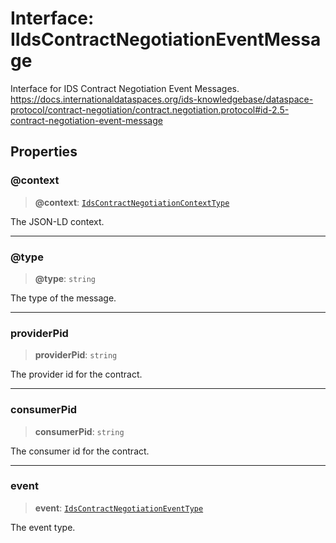 # Interface: IIdsContractNegotiationEventMessage

Interface for IDS Contract Negotiation Event Messages.
https://docs.internationaldataspaces.org/ids-knowledgebase/dataspace-protocol/contract-negotiation/contract.negotiation.protocol#id-2.5-contract-negotiation-event-message

## Properties

### @context

> **@context**: [`IdsContractNegotiationContextType`](../type-aliases/IdsContractNegotiationContextType.md)

The JSON-LD context.

***

### @type

> **@type**: `string`

The type of the message.

***

### providerPid

> **providerPid**: `string`

The provider id for the contract.

***

### consumerPid

> **consumerPid**: `string`

The consumer id for the contract.

***

### event

> **event**: [`IdsContractNegotiationEventType`](../type-aliases/IdsContractNegotiationEventType.md)

The event type.
